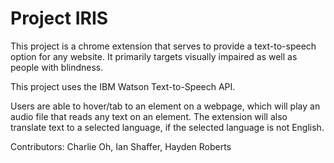 # Project IRIS

This project is a chrome extension that serves to provide a text-to-speech option for any website. It primarily targets visually impaired as well as people with blindness.

This project uses the IBM Watson Text-to-Speech API.

Users are able to hover/tab to an element on a webpage, which will play an audio file that reads any text on an element. The extension will also translate text to a selected language, if the selected language is not English. 

Contributors: Charlie Oh, Ian Shaffer, Hayden Roberts
